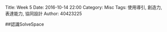 Title: Week 5
Date: 2016-10-14 22:00
Category: Misc
Tags: 使用導引, 創造力, 表達能力, 協同設計
Author: 40423225

<p>##認識SolveSpace<p>


